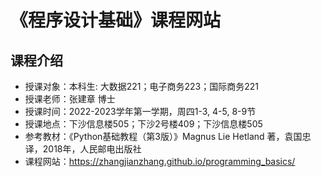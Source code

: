 # 《程序设计基础》课程网站


##  课程介绍

- 授课对象：本科生: 大数据221；电子商务223；国际商务221
- 授课老师：张建章 博士
- 授课时间：2022-2023学年第一学期，周四1-3, 4-5, 8-9节
- 授课地点：下沙信息楼505；下沙2号楼409；下沙信息楼505
- 参考教材：《Python基础教程（第3版）》Magnus Lie Hetland 著，袁国忠 译，2018年，人民邮电出版社
- 课程网站：https://zhangjianzhang.github.io/programming_basics/
